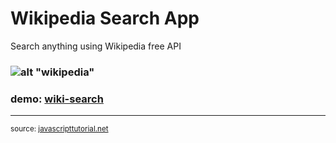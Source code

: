 # Wikipedia Search App

Search anything using Wikipedia free API

### ![alt "wikipedia"](https://upload.wikimedia.org/wikipedia/en/8/80/Wikipedia-logo-v2.svg)

### demo: [wiki-search](https://wiki-s.vercel.app/)

<hr>

<sub>source: [javascripttutorial.net](https://www.javascripttutorial.net/javascript-string-match/)</sub>
